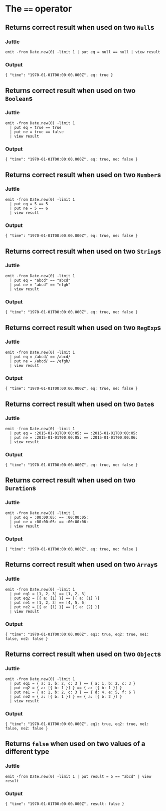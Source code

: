 The `==` operator
=================

Returns correct result when used on two `Null`s
-----------------------------------------------

### Juttle

    emit -from Date.new(0) -limit 1 | put eq = null == null | view result

### Output

    { "time": "1970-01-01T00:00:00.000Z", eq: true }

Returns correct result when used on two `Boolean`s
--------------------------------------------------

### Juttle

    emit -from Date.new(0) -limit 1
      | put eq = true == true
      | put ne = true == false
      | view result

### Output

    { "time": "1970-01-01T00:00:00.000Z", eq: true, ne: false }

Returns correct result when used on two `Number`s
-------------------------------------------------

### Juttle

    emit -from Date.new(0) -limit 1
      | put eq = 5 == 5
      | put ne = 5 == 6
      | view result

### Output

    { "time": "1970-01-01T00:00:00.000Z", eq: true, ne: false }

Returns correct result when used on two `String`s
-------------------------------------------------

### Juttle

    emit -from Date.new(0) -limit 1
      | put eq = "abcd" == "abcd"
      | put ne = "abcd" == "efgh"
      | view result

### Output

    { "time": "1970-01-01T00:00:00.000Z", eq: true, ne: false }

Returns correct result when used on two `RegExp`s
-------------------------------------------------

### Juttle

    emit -from Date.new(0) -limit 1
      | put eq = /abcd/ == /abcd/
      | put ne = /abcd/ == /efgh/
      | view result

### Output

    { "time": "1970-01-01T00:00:00.000Z", eq: true, ne: false }

Returns correct result when used on two `Date`s
-----------------------------------------------

### Juttle

    emit -from Date.new(0) -limit 1
      | put eq = :2015-01-01T00:00:05: == :2015-01-01T00:00:05:
      | put ne = :2015-01-01T00:00:05: == :2015-01-01T00:00:06:
      | view result

### Output

    { "time": "1970-01-01T00:00:00.000Z", eq: true, ne: false }

Returns correct result when used on two `Duration`s
---------------------------------------------------

### Juttle

    emit -from Date.new(0) -limit 1
      | put eq = :00:00:05: == :00:00:05:
      | put ne = :00:00:05: == :00:00:06:
      | view result

### Output

    { "time": "1970-01-01T00:00:00.000Z", eq: true, ne: false }

Returns correct result when used on two `Array`s
------------------------------------------------

### Juttle

    emit -from Date.new(0) -limit 1
      | put eq1 = [1, 2, 3] == [1, 2, 3]
      | put eq2 = [{ a: [1] }] == [{ a: [1] }]
      | put ne1 = [1, 2, 3] == [4, 5, 6]
      | put ne2 = [{ a: [1] }] == [{ a: [2] }]
      | view result

### Output

    { "time": "1970-01-01T00:00:00.000Z", eq1: true, eq2: true, ne1: false, ne2: false }

Returns correct result when used on two `Object`s
-------------------------------------------------

### Juttle

    emit -from Date.new(0) -limit 1
      | put eq1 = { a: 1, b: 2, c: 3 } == { a: 1, b: 2, c: 3 }
      | put eq2 = { a: [{ b: 1 }] } == { a: [{ b: 1 }] }
      | put ne1 = { a: 1, b: 2, c: 3 } == { d: 4, e: 5, f: 6 }
      | put ne2 = { a: [{ b: 1 }] } == { a: [{ b: 2 }] }
      | view result

### Output

    { "time": "1970-01-01T00:00:00.000Z", eq1: true, eq2: true, ne1: false, ne2: false }

Returns `false` when used on two values of a different type
-----------------------------------------------------------

### Juttle

    emit -from Date.new(0) -limit 1 | put result = 5 == "abcd" | view result

### Output

    { "time": "1970-01-01T00:00:00.000Z", result: false }
